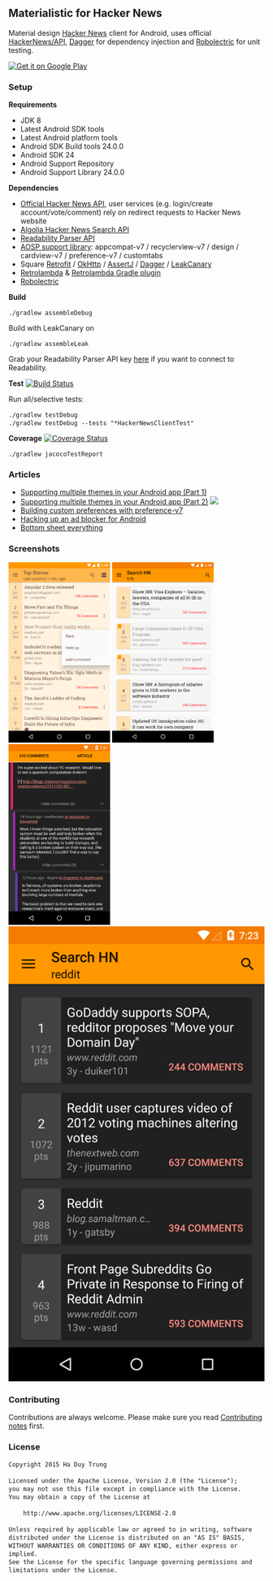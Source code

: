 ## Materialistic for Hacker News
Material design [Hacker News] client for Android, uses official [HackerNews/API], [Dagger] for dependency injection and [Robolectric] for unit testing.

[![Get it on Google Play][Play Store Badge]][Play Store]

### Setup
**Requirements**
- JDK 8
- Latest Android SDK tools
- Latest Android platform tools
- Android SDK Build tools 24.0.0
- Android SDK 24
- Android Support Repository
- Android Support Library 24.0.0

**Dependencies**
- [Official Hacker News API][HackerNews/API], user services (e.g. login/create account/vote/comment) rely on redirect requests to Hacker News website
- [Algolia Hacker News Search API]
- [Readability Parser API]
- [AOSP support library]: appcompat-v7 / recyclerview-v7 / design / cardview-v7 / preference-v7 / customtabs
- Square [Retrofit] / [OkHttp] / [AssertJ] / [Dagger] / [LeakCanary]
- [Retrolambda] & [Retrolambda Gradle plugin]
- [Robolectric]

**Build**

    ./gradlew assembleDebug

Build with LeakCanary on

    ./gradlew assembleLeak

Grab your Readability Parser API key [here][readability] if you want to connect to Readability.

**Test** [![Build Status]][Travis]

Run all/selective tests:

    ./gradlew testDebug
    ./gradlew testDebug --tests "*HackerNewsClientTest"

**Coverage** [![Coverage Status]][Coveralls]

    ./gradlew jacocoTestReport

### Articles
- [Supporting multiple themes in your Android app (Part 1)][article-theme1]
- [Supporting multiple themes in your Android app (Part 2)][article-theme2] [![][Android Weekly 144 Badge]][Android Weekly 144]
- [Building custom preferences with preference-v7][article-preference]
- [Hacking up an ad blocker for Android][article-adblocker]
- [Bottom sheet everything][article-bottom-sheet]

### Screenshots
<img src="assets/screenshot-1.png" width="200px" />
<img src="assets/screenshot-2.png" width="200px" />
<img src="assets/screenshot-3.png" width="200px" />
<img src="assets/screenshot-4.png" width="600px" />

### Contributing
Contributions are always welcome. Please make sure you read [Contributing notes](CONTRIBUTING.md) first.

### License
    Copyright 2015 Ha Duy Trung
    
    Licensed under the Apache License, Version 2.0 (the "License");
    you may not use this file except in compliance with the License.
    You may obtain a copy of the License at
    
        http://www.apache.org/licenses/LICENSE-2.0
    
    Unless required by applicable law or agreed to in writing, software
    distributed under the License is distributed on an "AS IS" BASIS,
    WITHOUT WARRANTIES OR CONDITIONS OF ANY KIND, either express or implied.
    See the License for the specific language governing permissions and
    limitations under the License.

[Build Status]: https://travis-ci.org/hidroh/materialistic.svg?branch=master
[Travis]: https://travis-ci.org/hidroh/materialistic
[Coverage Status]: https://coveralls.io/repos/hidroh/materialistic/badge.svg?branch=master
[Coveralls]: https://coveralls.io/r/hidroh/materialistic?branch=master
[Hacker News]: https://news.ycombinator.com/
[HackerNews/API]: https://github.com/HackerNews/API
[Play Store]: https://play.google.com/store/apps/details?id=io.github.hidroh.materialistic&referrer=utm_source%3Dgithub
[Play Store Badge]: https://play.google.com/intl/en_us/badges/images/badge_new.png
[Algolia Hacker News Search API]: https://github.com/algolia/hn-search
[Readability Parser API]: https://www.readability.com/developers/api/parser
[AOSP support library]: https://developer.android.com/tools/support-library/features.html
[Retrofit]: https://github.com/square/retrofit
[OkHttp]: https://github.com/square/okhttp
[AssertJ]: https://github.com/square/assertj-android
[Dagger]: https://github.com/square/dagger
[LeakCanary]: https://github.com/square/leakcanary
[Retrolambda]: https://github.com/orfjackal/retrolambda
[Retrolambda Gradle plugin]: https://github.com/evant/gradle-retrolambda
[Robolectric]: https://github.com/robolectric/robolectric
[readability]: https://www.readability.com/developers/api/parser
[article-theme1]: http://www.hidroh.com/2015/02/16/support-multiple-themes-android-app/
[article-theme2]: http://www.hidroh.com/2015/02/25/support-multiple-themes-android-app-part-2/
[article-preference]: http://www.hidroh.com/2015/11/30/building-custom-preferences-v7/
[article-adblocker]: http://www.hidroh.com/2016/05/19/hacking-up-ad-blocker-android/
[article-bottom-sheet]: http://www.hidroh.com/2016/06/17/bottom-sheet-everything/
[Android Weekly 144 Badge]: https://img.shields.io/badge/android--weekly-144-blue.svg
[Android Weekly 144]: http://androidweekly.net/issues/issue-144
